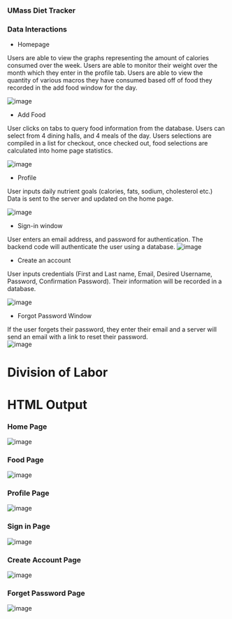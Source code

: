 ### UMass Diet Tracker

### Data Interactions

- Homepage

Users are able to view the graphs representing the amount of calories consumed over the week. Users are able to monitor their weight over the month which they enter in the profile tab.
Users are able to view the quantity of various macros they have consumed based off of food they recorded in the add food window for the day. 

![image](milestone1-res/home-page.png)


- Add Food

User clicks on tabs to query food information from the database. Users can select from 4 dining halls, and 4 meals of the day. Users selections are compiled in a list for checkout, once checked out, food selections are calculated into home page statistics.

![image](milestone1-res/food.png)

- Profile

User inputs daily nutrient goals (calories, fats, sodium, cholesterol etc.) Data is sent to the server and updated on the home page.

![image](milestone1-res/profile.png)

- Sign-in window

User enters an email address, and password for authentication. The backend code will authenticate the user using a database. 
![image](milestone1-res/sign-in.png)

- Create an account

User inputs credentials (First and Last name, Email, Desired Username, Password, Confirmation Password). Their information will be recorded in a database. 

![image](milestone1-res/create-account.png)

- Forgot Password Window

If the user forgets their password, they enter their email and a server will send an email with a link to reset their password.  
![image](milestone1-res/forgot-password.png)

# Division of Labor

# HTML Output

### Home Page
![image](milestone1-res/home-page-html.png)
### Food Page
![image](milestone1-res/food-html.png)
### Profile Page
![image](milestone1-res/profile-html.png)
### Sign in Page
![image](milestone1-res/sign-in-html.png)
### Create Account Page
![image](milestone1-res/create-account-html.png)
### Forget Password Page
![image](milestone1-res/forgot-password-html.png)

